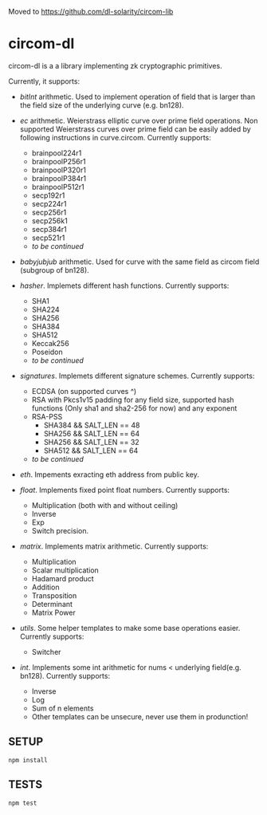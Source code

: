 Moved to https://github.com/dl-solarity/circom-lib

# circom-dl

circom-dl is a a library implementing zk cryptographic primitives.

Currently, it supports:
- *bitInt* arithmetic. Used to implement operation of field that is larger than the field size of the underlying curve (e.g. bn128).
- *ec* arithmetic. Weierstrass elliptic curve over prime field operations. Non supported Weierstrass curves over prime field can be easily added by following instructions in curve.circom. Currently supports:
    - brainpool224r1
    - brainpoolP256r1
    - brainpoolP320r1
    - brainpoolP384r1
    - brainpoolP512r1
    - secp192r1
    - secp224r1
    - secp256r1
    - secp256k1
    - secp384r1
    - secp521r1
    - *to be continued*

- *babyjubjub* arithmetic. Used for curve with the same field as circom field (subgroup of bn128).
- *hasher*. Implemets different hash functions. Currently supports:
    - SHA1
    - SHA224
    - SHA256
    - SHA384
    - SHA512
    - Keccak256
    - Poseidon
    - *to be continued*

- *signatures*. Implemets different signature schemes. Currently supports:
    - ECDSA (on supported curves ^)
    - RSA with Pkcs1v15 padding for any field size, supported hash functions (Only sha1 and sha2-256 for now) and any exponent
    - RSA-PSS
        - SHA384 && SALT_LEN == 48
        - SHA256 && SALT_LEN == 64
        - SHA256 && SALT_LEN == 32
        - SHA512 && SALT_LEN == 64
    - *to be continued*

- *eth*. Impements exracting eth address from public key.
- *float*. Implements fixed point float numbers.  Currently supports:
    - Multiplication (both with and without ceiling)
    - Inverse
    - Exp
    - Switch precision.

- *matrix*. Implements matrix arithmetic. Currently supports:
    - Multiplication
    - Scalar multiplication
    - Hadamard product
    - Addition
    - Transposition
    - Determinant
    - Matrix Power

- *utils*. Some helper templates to make some base operations easier. Currently supports:
    - Switcher

- *int*. Implements some int arithmetic for nums < underlying field(e.g. bn128). Currently supports:
    - Inverse
    - Log
    - Sum of n elements
    - Other templates can be unsecure, never use them in produnction!

## SETUP

```
npm install
```

## TESTS

```
npm test
```

